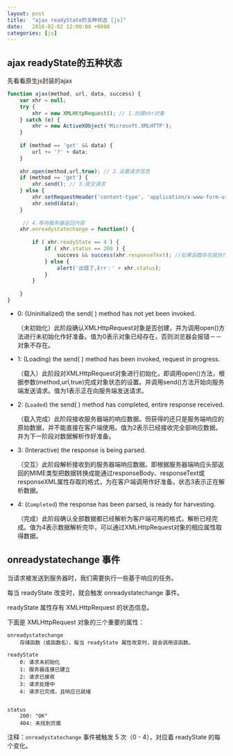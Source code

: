 ```yaml
---
layout: post
title:  "ajax readyState的五种状态 [js]"
date:   2016-02-02 12:00:00 +0800
categories: [js]
---
```


## ajax readyState的五种状态

先看看原生js封装的ajax

```javascript
function ajax(method, url, data, success) {
    var xhr = null;
    try {
        xhr = new XMLHttpRequest(); // 1.创建xhr对象 
    } catch (e) {
        xhr = new ActiveXObject('Microsoft.XMLHTTP');
    }
    
    if (method == 'get' && data) {
        url += '?' + data;
    }
    
    xhr.open(method,url,true); // 2.设置请求信息 
    if (method == 'get') {
        xhr.send(); // 3.提交请求
    } else {
        xhr.setRequestHeader('content-type', 'application/x-www-form-urlencoded');
        xhr.send(data);
    }
    
     // 4.等待服务器返回内容
    xhr.onreadystatechange = function() {
        
        if ( xhr.readyState == 4 ) {
            if ( xhr.status == 200 ) {
                success && success(xhr.responseText); //如果函数存在就执行后面的  &&的执行过程就是前面的是真，才执行后面的。
            } else {
                alert('出错了,Err：' + xhr.status);
            }
        }
        
    }
}
```

- 0: (Uninitialized) the send( ) method has not yet been invoked.
 
    （未初始化）此阶段确认XMLHttpRequest对象是否创建，并为调用open()方法进行未初始化作好准备。值为0表示对象已经存在，否则浏览器会报错－－对象不存在。

- 1: (Loading) the send( ) method has been invoked, request in progress. 

    （载入）此阶段对XMLHttpRequest对象进行初始化，即调用open()方法，根据参数(method,url,true)完成对象状态的设置。并调用send()方法开始向服务端发送请求。值为1表示正在向服务端发送请求。 
    
- 2: (`Loaded`) the send( ) method has completed, entire response received.

    （载入完成）此阶段接收服务器端的响应数据。但获得的还只是服务端响应的原始数据，并不能直接在客户端使用。值为2表示已经接收完全部响应数据。并为下一阶段对数据解析作好准备。 

- 3: (Interactive) the response is being parsed.

    （交互）此阶段解析接收到的服务器端响应数据。即根据服务器端响应头部返回的MIME类型把数据转换成能通过responseBody、responseText或responseXML属性存取的格式，为在客户端调用作好准备。状态3表示正在解析数据。 

- 4: (`Completed`) the response has been parsed, is ready for harvesting.

    （完成）此阶段确认全部数据都已经解析为客户端可用的格式，解析已经完成。值为4表示数据解析完毕，可以通过XMLHttpRequest对象的相应属性取得数据。 


## onreadystatechange 事件

当请求被发送到服务器时，我们需要执行一些基于响应的任务。

每当 readyState 改变时，就会触发 onreadystatechange 事件。

readyState 属性存有 XMLHttpRequest 的状态信息。

下面是 XMLHttpRequest 对象的三个重要的属性：
```
onreadystatechange 
    存储函数（或函数名），每当 readyState 属性改变时，就会调用该函数。

readyState
    0: 请求未初始化
    1: 服务器连接已建立
    2: 请求已接收
    3: 请求处理中
    4: 请求已完成，且响应已就绪
    

status
    200: "OK"
    404: 未找到页面
```

注释：`onreadystatechange` 事件被触发 5 次（0 - 4），对应着 readyState 的每个变化。